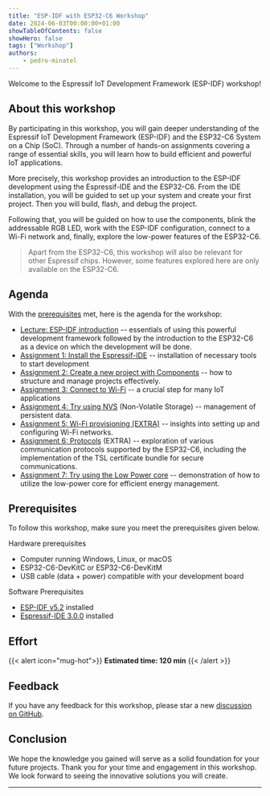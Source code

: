 ```yaml
---
title: "ESP-IDF with ESP32-C6 Workshop"
date: 2024-06-03T00:00:00+01:00
showTableOfContents: false
showHero: false
tags: ["Workshop"]
authors:
    - pedro-minatel
---
```


Welcome to the Espressif IoT Development Framework (ESP-IDF) workshop!


## About this workshop

By participating in this workshop, you will gain deeper understanding of the Espressif IoT Development Framework (ESP-IDF) and the ESP32-C6 System on a Chip (SoC). Through a number of hands-on assignments covering a range of essential skills, you will learn how to build efficient and powerful IoT applications.

More precisely, this workshop provides an introduction to the ESP-IDF development using the Espressif-IDE and the ESP32-C6. From the IDE installation, you will be guided to set up your system and create your first project. Then you will build, flash, and debug the project.

Following that, you will be guided on how to use the components, blink the addressable RGB LED, work with the ESP-IDF configuration, connect to a Wi-Fi network and, finally, explore the low-power features of the ESP32-C6.

> Apart from the ESP32-C6, this workshop will also be relevant for other Espressif chips. However, some features explored here are only available on the ESP32-C6.


## Agenda

With the [prerequisites](#prerequisites) met, here is the agenda for the workshop:

- [Lecture: ESP-IDF introduction](introduction/) -- essentials of using this powerful development framework followed by the introduction to the ESP32-C6 as a device on which the development will be done.
- [Assignment 1: Install the Espressif-IDE](assignment-1) -- installation of necessary tools to start development
- [Assignment 2: Create a new project with Components](assignment-2) -- how to structure and manage projects effectively.
- [Assignment 3: Connect to Wi-Fi](assignment-3) -- a crucial step for many IoT applications
- [Assignment 4: Try using NVS](assignment-4) (Non-Volatile Storage) -- management of persistent data.
- [Assignment 5: Wi-Fi provisioning (EXTRA)](assignment-5) -- insights into setting up and configuring Wi-Fi networks.
- [Assignment 6: Protocols](assignment-6) (EXTRA) -- exploration of various communication protocols supported by the ESP32-C6, including the implementation of the TSL certificate bundle for secure communications.
- [Assignment 7: Try using the Low Power core](assignment-7) -- demonstration of how to utilize the low-power core for efficient energy management.


## Prerequisites

To follow this workshop, make sure you meet the prerequisites given below.

Hardware prerequisites

- Computer running Windows, Linux, or macOS
- ESP32-C6-DevKitC or ESP32-C6-DevKitM
- USB cable (data + power) compatible with your development board

Software Prerequisites

- [ESP-IDF v5.2](https://github.com/espressif/esp-idf/tree/release/v5.2) installed
- [Espressif-IDE 3.0.0](https://github.com/espressif/idf-eclipse-plugin/releases/tag/v3.0.0) installed


## Effort

{{< alert icon="mug-hot">}}
**Estimated time: 120 min**
{{< /alert >}}


## Feedback

If you have any feedback for this workshop, please star a new [discussion on GitHub](https://github.com/espressif/developer-portal/discussions).


## Conclusion

We hope the knowledge you gained will serve as a solid foundation for your future projects. Thank you for your time and engagement in this workshop. We look forward to seeing the innovative solutions you will create.

---
